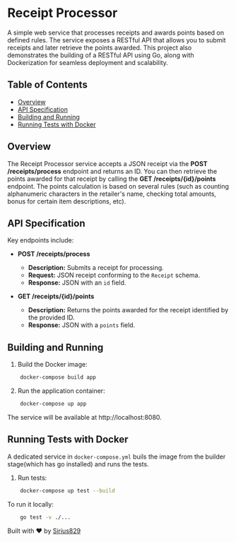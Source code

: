 # Receipt Processor

A simple web service that processes receipts and awards points based on defined rules.
The service exposes a RESTful API that allows you to submit receipts and later retrieve the points awarded.
This project also demonstrates the building of a RESTful API using Go, along with Dockerization for seamless deployment and scalability.

## Table of Contents

- [Overview](#overview)
- [API Specification](#api-specification)
- [Building and Running](#building-and-running)
- [Running Tests with Docker](#running-tests-with-docker)

## Overview

The Receipt Processor service accepts a JSON receipt via the **POST /receipts/process** endpoint and returns an ID. 
You can then retrieve the points awarded for that receipt by calling the **GET /receipts/{id}/points** endpoint.
The points calculation is based on several rules (such as counting alphanumeric characters in the retailer's name, checking total amounts, bonus for certain item descriptions, etc).

## API Specification

Key endpoints include:

- **POST /receipts/process**
  - **Description:** Submits a receipt for processing.
  - **Request:** JSON receipt conforming to the `Receipt` schema.
  - **Response:** JSON with an `id` field.
  
- **GET /receipts/{id}/points**
  - **Description:** Returns the points awarded for the receipt identified by the provided ID.
  - **Response:** JSON with a `points` field.

## Building and Running

1. Build the Docker image:

```bash
    docker-compose build app
```

2. Run the application container:

```bash
    docker-compose up app
```

The service will be available at http://localhost:8080.

## Running Tests with Docker

A dedicated service in `docker-compose.yml` buils the image from the builder stage(which has go installed) and runs the tests.

1. Run tests:

```bash
    docker-compose up test --build
```

To run it locally:

```bash
    go test -v ./...
```
Built with ❤️ by [Sirius829](https://github.com/sirius829)
